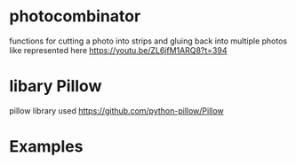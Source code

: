 # photocombinator
functions for cutting a photo into strips and gluing back into multiple photos like represented here  https://youtu.be/ZL6jfM1ARQ8?t=394
# libary Pillow
pillow library used https://github.com/python-pillow/Pillow 
# Examples
<img str = "https://raw.githubusercontent.com/Dranikf/photocombinator/main/examples/cuci_0.jpeg" height="450">